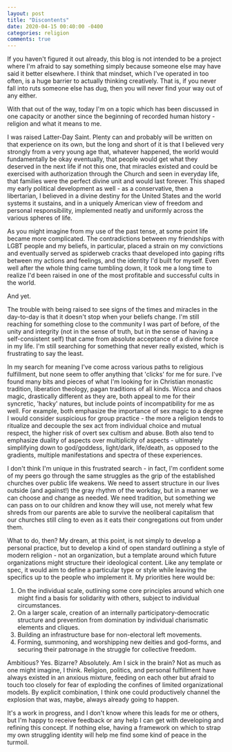 ```yaml
---
layout: post
title: "Discontents"
date: 2020-04-15 00:40:00 -0400
categories: religion
comments: true
---
```

If you haven't figured it out already, this blog is not intended to be a project where I'm afraid to say something simply because someone else may have said it better elsewhere. I think that mindset, which I've operated in too often, is a huge barrier to actually thinking creatively. That is, if you never fall into ruts someone else has dug, then you will never find your way out of any either.

With that out of the way, today I'm on a topic which has been discussed in one capacity or another since the beginning of recorded human history - religion and what it means to me.

I was raised Latter-Day Saint. Plenty can and probably will be written on that experience on its own, but the long and short of it is that I believed very strongly from a very young age that, whatever happened, the world would fundamentally be okay eventually, that people would get what they deserved in the next life if not this one, that miracles existed and could be exercised with authorization through the Church and seen in everyday life, that families were the perfect divine unit and would last forever. This shaped my early political development as well - as a conservative, then a libertarian, I believed in a divine destiny for the United States and the world systems it sustains, and in a uniquely American view of freedom and personal responsibility, implemented neatly and uniformly across the various spheres of life.

As you might imagine from my use of the past tense, at some point life became more complicated. The contradictions between my friendships with LGBT people and my beliefs, in particular, placed a strain on my convictions and eventually served as spiderweb cracks thaat developed into gaping rifts between my actions and feelings, and the identity I'd built for myself. Even well after the whole thing came tumbling down, it took me a long time to realize I'd been raised in one of the most profitable and successful cults in the world.

And yet.

The trouble with being raised to see signs of the times and miracles in the day-to-day is that it doesn't stop when your beliefs change. I'm still reaching for something close to the community I was part of before, of the unity and integrity (not in the sense of truth, but in the sense of having a self-consistent self) that came from absolute acceptance of a divine force in my life. I'm still searching for something that never really existed, which is frustrating to say the least.

In my search for meaning I've come across various paths to religious fulfillment, but none seem to offer anything that 'clicks' for me for sure. I've found many bits and pieces of what I'm looking for in Christian monastic tradition, liberation theology, pagan traditions of all kinds. Wicca and chaos magic, drastically different as they are, both appeal to me for their syncretic, 'hacky' natures, but include points of incompatibility for me as well. For example, both emphasize the importance of sex magic to a degree I would consider suspicious for group practice - the more a religion tends to ritualize and decouple the sex act from individual choice and mutual respect, the higher risk of overt sex cultism and abuse. Both also tend to emphasize duality of aspects over multiplicity of aspects - ultimately simplifying down to god/goddess, light/dark, life/death, as opposed to the gradients, multiple manifestations and spectra of these experiences.

I don't think I'm unique in this frustrated search - in fact, I'm confident some of my peers go through the same struggles as the grip of the established churches over public life weakens. We need to assert structure in our lives outside (and against!) the gray rhythm of the workday, but in a manner we can choose and change as needed. We need tradition, but something we can pass on to our children and know they will use, not merely what few shreds from our parents are able to survive the neoliberal capitalism that our churches still cling to even as it eats their congregations out from under them.

What to do, then? My dream, at this point, is not simply to develop a personal practice, but to develop a kind of open standard outlining a style of modern religion - not an organization, but a template around which future organizations might structure their ideological content. Like any template or spec, it would aim to define a particular type or style while leaving the specifics up to the people who implement it. My priorities here would be:

1. On the individual scale, outlining some core principles around which one might find a basis for solidarity with others, subject to individual circumstances. 
2. On a larger scale, creation of an internally participatory-democratic structure and prevention from domination by individual charismatic elements and cliques.
3. Building an infrastructure base for non-electoral left movements.
4. Forming, summoning, and worshipping new deities and god-forms, and securing their patronage in the struggle for collective freedom.

Ambitious? Yes. Bizarre? Absolutely. Am I sick in the brain? Not as much as one might imagine, I think. Religion, politics, and personal fulfillment have always existed in an anxious mixture, feeding on each other but afraid to touch too closely for fear of exploding the confines of limited organizational models. By explicit combination, I think one could productively channel the explosion that was, maybe, always already going to happen.

It's a work in progress, and I don't know where this leads for me or others, but I'm happy to receive feedback or any help I can get with developing and refining this concept. If nothing else, having a framework on which to strap my own struggling identity will help me find some kind of peace in the turmoil.

